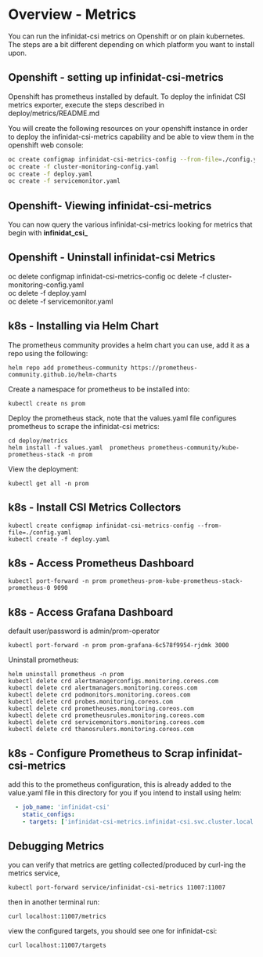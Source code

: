 
# Overview - Metrics

You can run the infinidat-csi metrics on Openshift or on plain kubernetes.  The steps are a bit
different depending on which platform you want to install upon.

## Openshift - setting up infinidat-csi-metrics

Openshift has prometheus installed by default.  To deploy the infinidat CSI metrics exporter, execute 
the steps described in deploy/metrics/README.md

You will create the following resources on your openshift instance in order
to deploy the infinidat-csi-metrics capability and be able to view them
in the openshift web console:

```bash
oc create configmap infinidat-csi-metrics-config --from-file=./config.yaml
oc create -f cluster-monitoring-config.yaml  
oc create -f deploy.yaml  
oc create -f servicemonitor.yaml
```

## Openshift- Viewing infinidat-csi-metrics

You can now query the various infinidat-csi-metrics looking for metrics that
begin with **infinidat_csi_**

## Openshift - Uninstall infinidat-csi Metrics

oc delete configmap infinidat-csi-metrics-config 
oc delete -f cluster-monitoring-config.yaml  
oc delete -f deploy.yaml  
oc delete -f servicemonitor.yaml

## k8s - Installing via Helm Chart
The prometheus community provides a helm chart you can use, add it as a repo using the following:

```
helm repo add prometheus-community https://prometheus-community.github.io/helm-charts
```

Create a namespace for prometheus to be installed into:

```
kubectl create ns prom
```

Deploy the prometheus stack, note that the values.yaml file configures prometheus to scrape the infinidat-csi
metrics:

```
cd deploy/metrics
helm install -f values.yaml  prometheus prometheus-community/kube-prometheus-stack -n prom
```

View the deployment:

```
kubectl get all -n prom
```

## k8s - Install CSI Metrics Collectors

```
kubectl create configmap infinidat-csi-metrics-config --from-file=./config.yaml
kubectl create -f deploy.yaml
```

## k8s - Access Prometheus Dashboard

```
kubectl port-forward -n prom prometheus-prom-kube-prometheus-stack-prometheus-0 9090
```

## k8s - Access Grafana Dashboard

default user/password is admin/prom-operator

```
kubectl port-forward -n prom prom-grafana-6c578f9954-rjdmk 3000
```

Uninstall prometheus:

```
helm uninstall prometheus -n prom
kubectl delete crd alertmanagerconfigs.monitoring.coreos.com
kubectl delete crd alertmanagers.monitoring.coreos.com
kubectl delete crd podmonitors.monitoring.coreos.com
kubectl delete crd probes.monitoring.coreos.com
kubectl delete crd prometheuses.monitoring.coreos.com
kubectl delete crd prometheusrules.monitoring.coreos.com
kubectl delete crd servicemonitors.monitoring.coreos.com
kubectl delete crd thanosrulers.monitoring.coreos.com
```

## k8s - Configure Prometheus to Scrap infinidat-csi-metrics

add this to the prometheus configuration, this is already added to the value.yaml file in this directory for you if 
you intend to install using helm:

```yaml
  - job_name: 'infinidat-csi'
    static_configs:
    - targets: ['infinidat-csi-metrics.infinidat-csi.svc.cluster.local:11007]
```

## Debugging Metrics

you can verify that metrics are getting collected/produced by curl-ing the metrics service,


```
kubectl port-forward service/infinidat-csi-metrics 11007:11007
```

then in another terminal run:

```
curl localhost:11007/metrics
```

view the configured targets, you should see one for infinidat-csi:

```
curl localhost:11007/targets
```


